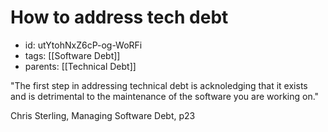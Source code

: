 # How to address tech debt
* id: utYtohNxZ6cP-og-WoRFi
* tags: [[Software Debt]]
* parents: [[Technical Debt]]

"The first step in addressing technical debt is acknoledging that it exists and is detrimental to the maintenance of the software you are working on."

Chris Sterling, Managing Software Debt, p23